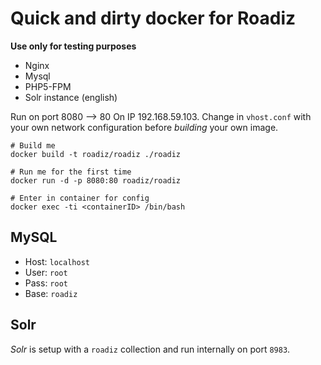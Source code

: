 # Quick and dirty docker for Roadiz
**Use only for testing purposes**

* Nginx
* Mysql
* PHP5-FPM
* Solr instance (english)

Run on port 8080 --> 80
On IP 192.168.59.103. Change in `vhost.conf` with your own network configuration
before *building* your own image.


```
# Build me
docker build -t roadiz/roadiz ./roadiz

# Run me for the first time
docker run -d -p 8080:80 roadiz/roadiz

# Enter in container for config
docker exec -ti <containerID> /bin/bash
```

## MySQL

* Host: `localhost`
* User: `root`
* Pass: `root`
* Base: `roadiz`

## Solr

*Solr* is setup with a `roadiz` collection and run internally on port `8983`.
